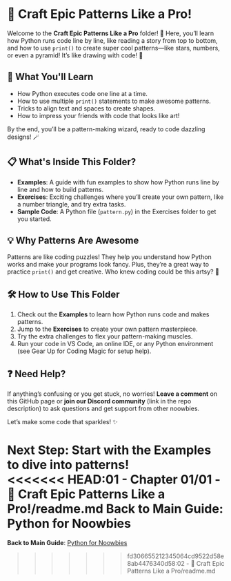 # 🌟 Craft Epic Patterns Like a Pro!

Welcome to the **Craft Epic Patterns Like a Pro** folder! 🎨 Here, you’ll learn how Python runs code line by line, like reading a story from top to bottom, and how to use `print()` to create super cool patterns—like stars, numbers, or even a pyramid! It’s like drawing with code! 🚀

## 🌈 What You'll Learn

- How Python executes code one line at a time.
- How to use multiple `print()` statements to make awesome patterns.
- Tricks to align text and spaces to create shapes.
- How to impress your friends with code that looks like art!

By the end, you’ll be a pattern-making wizard, ready to code dazzling designs! 🪄

## 📋 What's Inside This Folder?

- **Examples**: A guide with fun examples to show how Python runs line by line and how to build patterns.
- **Exercises**: Exciting challenges where you’ll create your own pattern, like a number triangle, and try extra tasks.
- **Sample Code**: A Python file (`pattern.py`) in the Exercises folder to get you started.

## 💡 Why Patterns Are Awesome

Patterns are like coding puzzles! They help you understand how Python works and make your programs look fancy. Plus, they’re a great way to practice `print()` and get creative. Who knew coding could be this artsy? 🎉

## 🛠️ How to Use This Folder

1. Check out the **Examples** to learn how Python runs code and makes patterns.
2. Jump to the **Exercises** to create your own pattern masterpiece.
3. Try the extra challenges to flex your pattern-making muscles.
4. Run your code in VS Code, an online IDE, or any Python environment (see Gear Up for Coding Magic for setup help).

## ❓ Need Help?

If anything’s confusing or you get stuck, no worries! **Leave a comment** on this GitHub page or **join our Discord community** (link in the repo description) to ask questions and get support from other noowbies.

Let’s make some code that sparkles! ✨

**Next Step**: Start with the Examples to dive into patterns!  
<<<<<<< HEAD:01 - Chapter 01/01 - 🌟 Craft Epic Patterns Like a Pro!/readme.md
**Back to Main Guide**: Python for Noowbies
=======
**Back to Main Guide**: [Python for Noowbies](https://github.com/IshtiakNihal/---Python-for-Newbies-Your-Fun-Coding-Adventure-Begins-.git)
>>>>>>> fd306655212345064cd9522d58e8ab4476340d58:02 -  🌟 Craft Epic Patterns Like a Pro/readme.md
